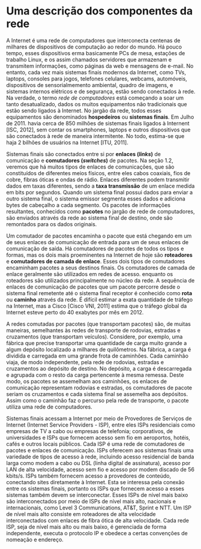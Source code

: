 # Uma descrição dos componentes da rede

A Internet é uma rede de computadores que interconecta centenas de milhares de dispositivos de computação ao redor do mundo. Há pouco tempo, esses dispositivos erma basicamente PCs de mesa, estações de trabalho Linux, e os assim chamados servidores que armazenam e transmitem informações, como páginas da web e mensagens de e-mail. No entanto, cada vez mais sistemas finais modernos da Internet, como TVs, laptops, consoles para jogos, telefones celulares, webcams, automóveis, dispositivos de sensorialmemento ambiental, quadro de imagens, e sistemas internos elétricos e de segurança, estão sendo conectados à rede. Na verdade, o termo *rede de computadores* está começando a soar um tanto desatualizado, dados os muitos equipamentos não tradicionais que estão sendo ligados à Internet. No jargão da rede, todos esses equipamentos são denominados **hospedeiros** ou **sistemas finais**. Em Julho de 2011. havia cerca de 850 milhões de sistemas finais ligados à Internent [ISC, 2012], sem contar os smartphones, laptops e outros dispositivos que são conectados à rede de maneira intermitente. No todo, estima-se que haja 2 bilhões de usuários na Internet [ITU, 2011].

Sistemas finais são conectados entre si por **enlaces (*links*)** de comunicação e **comutadores (*switches*)** de pacotes. Na seção 1.2, veremos que há muitos tipos de enlaces de comunicações, que são constituídos de diferentes meios físicos, entre eles cabos coaxiais, fios de cobre, fibras óticas e ondas de rádio. Enlaces diferentes podem transmitir dados em taxas diferentes, sendo a **taxa transmissão** de um enlace medida em bits por segundos. Quando um sistema final possui dados para enviar a outro sistema final, o sistema emissor segmenta esses dados e adiciona bytes de cabeçalho a cada segmento. Os pacotes de informações resultantes, conhecidos como **pacotes** no jargão de rede de computadores, são enviados através da rede ao sistema final de destino, onde são remontados para os dados originais.

Um comutador de pacotes encaminha o pacote que está chegando em um de seus enlaces de comunicação de entrada para um de seus enlaces de comunicação de saída. Há comutadores de pacotes de todos os tipos e formas, mas os dois mais proeminentes na Internet de hoje são **roteadores** e **comutadores de camada de enlace**. Esses dois tipos de comutadores encaminham pacotes a seus destinos finais. Os comutadores de camada de enlace geralmente são utilizados em redes de acesso. enquanto os roteadores são utilizados principalmente no núcleo da rede. A sequência de enlaces de comunicação de pacotes que um pacote percorre desde o sistema final remetente até o sistema final receptor é conhecido como **rota** ou **caminho** através da rede. É difícil estimar a exata quantidade de tráfego na Internet, mas a Cisco [Cisco VNI, 2011] estima que o tráfego global da Internet esteve perto do 40 exabytes por mês em 2012.

A redes comutadas por pacotes (que transportam pacotes) são, de muitas maneiras, semelhantes às redes de transporte de rodovias, estradas e cruzamentos (que transportam veículos). Considere, por exemplo, uma fábrica que precise transportar uma quantidade de carga muito grande a algum depósito localizado a milhares de quilômetros. Na fábrica, a carga é dividida e carregada em uma grande frota de caminhões. Cada caminhão viaja, de modo independente, pela rede de rodovias, estradas e cruzamentos ao depósito de destino. No depósito, a carga é descarregada e agrupada com o resto da carga pertencente à mesma remessa. Deste modo, os pacotes se assemelham aos caminhões, os enlaces de comunicação representam rodovias e estradas, os comutadores de pacote seriam os cruzamentos e cada sistema final se assemelha aos depósitos. Assim como o caminhão faz o percurso pela rede de transporte, o pacote utiliza uma rede de computadores.

Sistemas finais acessam a Internet por meio de Provedores de Serviços de Internet (Internet Service Providers - ISP), entre eles ISPs residenciais como empresas de TV a cabo ou empresas de telefonia; corporativos, de universidades e ISPs que fornecem acesso sem fio em aeroportos, hotéis, cafés e outros locais públicos. Cada ISP é uma rede de comutadores de pacotes e enlaces de comunicação. ISPs oferecem aos sistemas finais uma variedade de tipos de acesso à rede, incluindo acesso residencial de banda larga como modem a cabo ou DSL (linha digital de assinatura), acesso por LAN de alta velocidade, acesso sem fio e acesso por modem discado de 56 kbits/s. ISPs também fornecem acesso a provedores de conteúdo, conectando sites diretamente à Internet. Esta se interessa pela conexão entre os sistemas finais, portanto os ISPs que fornecem acesso a esses sistemas também devem se interconectar. Esses ISPs de nível mais baixo são interconectados por meio de ISPs de nível mais alto, nacionais e internacionais, como Level 3 Communications, AT&T, Sprint e NTT. Um ISP de nível mais alto consiste em roteadores de alta velocidade interconectados com enlaces de fibra ótica de alta velocidade. Cada rede ISP, seja de nível mais alto ou mais baixo, é gerenciada de forma independente, executa o protocolo IP e obedece a certas convenções de nomeação e endereço.
